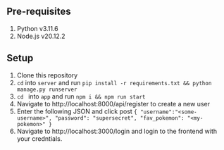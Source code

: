## Pre-requisites
1. Python v3.11.6 
2. Node.js v20.12.2

## Setup 
1. Clone this repository
2. ```cd``` into ```server``` and run ```pip install -r requirements.txt && python manage.py runserver```
3. ```cd ``` into ```app``` and run ```npm i && npm run start```
4. Navigate to http://localhost:8000/api/register to create a new user
5. Enter the following JSON and click post ```{ "username":"<some-username>", "password": "supersecret", "fav_pokemon": "<my-pokemon>" }``` 
6. Navigate to http://localhost:3000/login and login to the frontend with your credntials.